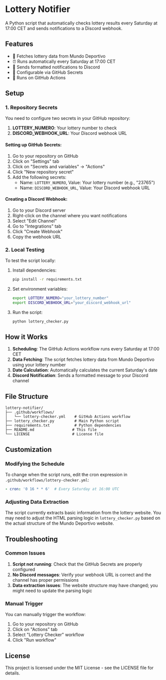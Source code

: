 # Lottery Notifier

A Python script that automatically checks lottery results every Saturday at 17:00 CET and sends notifications to a Discord webhook.

## Features

- 🎰 Fetches lottery data from Mundo Deportivo
- ⏰ Runs automatically every Saturday at 17:00 CET
- 📱 Sends formatted notifications to Discord
- 🔧 Configurable via GitHub Secrets
- 🚀 Runs on GitHub Actions

## Setup

### 1. Repository Secrets

You need to configure two secrets in your GitHub repository:

1. **LOTTERY_NUMERO**: Your lottery number to check
2. **DISCORD_WEBHOOK_URL**: Your Discord webhook URL

#### Setting up GitHub Secrets:

1. Go to your repository on GitHub
2. Click on "Settings" tab
3. Click on "Secrets and variables" → "Actions"
4. Click "New repository secret"
5. Add the following secrets:
   - Name: `LOTTERY_NUMERO`, Value: Your lottery number (e.g., "23765")
   - Name: `DISCORD_WEBHOOK_URL`, Value: Your Discord webhook URL

#### Creating a Discord Webhook:

1. Go to your Discord server
2. Right-click on the channel where you want notifications
3. Select "Edit Channel"
4. Go to "Integrations" tab
5. Click "Create Webhook"
6. Copy the webhook URL

### 2. Local Testing

To test the script locally:

1. Install dependencies:
   ```bash
   pip install -r requirements.txt
   ```

2. Set environment variables:
   ```bash
   export LOTTERY_NUMERO="your_lottery_number"
   export DISCORD_WEBHOOK_URL="your_discord_webhook_url"
   ```

3. Run the script:
   ```bash
   python lottery_checker.py
   ```

## How it Works

1. **Scheduling**: The GitHub Actions workflow runs every Saturday at 17:00 CET
2. **Data Fetching**: The script fetches lottery data from Mundo Deportivo using your lottery number
3. **Date Calculation**: Automatically calculates the current Saturday's date
4. **Discord Notification**: Sends a formatted message to your Discord channel

## File Structure

```
lottery-notifier/
├── .github/workflows/
│   └── lottery-checker.yml    # GitHub Actions workflow
├── lottery_checker.py         # Main Python script
├── requirements.txt           # Python dependencies
├── README.md                 # This file
└── LICENSE                   # License file
```

## Customization

### Modifying the Schedule

To change when the script runs, edit the cron expression in `.github/workflows/lottery-checker.yml`:

```yaml
- cron: '0 16 * * 6'  # Every Saturday at 16:00 UTC
```

### Adjusting Data Extraction

The script currently extracts basic information from the lottery website. You may need to adjust the HTML parsing logic in `lottery_checker.py` based on the actual structure of the Mundo Deportivo website.

## Troubleshooting

### Common Issues

1. **Script not running**: Check that the GitHub Secrets are properly configured
2. **No Discord messages**: Verify your webhook URL is correct and the channel has proper permissions
3. **Data extraction issues**: The website structure may have changed; you might need to update the parsing logic

### Manual Trigger

You can manually trigger the workflow:
1. Go to your repository on GitHub
2. Click on "Actions" tab
3. Select "Lottery Checker" workflow
4. Click "Run workflow"

## License

This project is licensed under the MIT License - see the LICENSE file for details. 